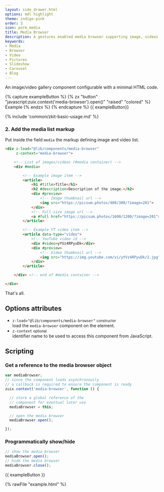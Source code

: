 ```yaml
---
layout: side_drawer.html
options: mdl highlight
theme: indigo-pink
order: 3
icon: perm_media
title: Media Browser
description: A gestures enabled media browser supporting image, videos and text.
keywords:
- Media
- Browser
- Video
- Pictures
- Slideshow
- Carousel
- Blog
---
```


An image/video gallery component configurable with a minimal HTML code.

{% capture exampleButton %}
{% zx "button" "javascript:zuix.context('media-browser').open()" "raised" "colored" %}
Example
{% endzx %}
{% endcapture %}
{{ exampleButton}}

{% include 'common/zkit-basic-usage.md' %}

### 2. Add the media list markup

Put inside the field <code>media</code> the markup defining image and video list.

```html
<div z-load="@lib/components/media-browser"
     z-context="media-browser">

    <!-- List of images/videos (#media container) -->
    <div #media>

        <!-- Example image item -->
        <article>
            <h1 #title>Title</h1>
            <h2 #description>Description of the image.</h2>
            <div #preview>
                <!-- Image thumbnail url -->
                <img src="https://picsum.photos/400/300/?image=201">
            </div>
            <!-- Full-size image url -->
            <a #full href="https://picsum.photos/1600/1200/?image=201">Full Size</a>
        </article>

        <!-- Example YT video item -->
        <article data-type="video">
            <!-- YouTube video id -->
            <div #video>yYVz4RPyuDk</div>
            <div #preview>
                <!-- Video thumbnail url -->
                <img src="https://img.youtube.com/vi/yYVz4RPyuDk/2.jpg">
            </div>
        </article>

    </div> <!-- end of #media container -->

</div>
```

That's all.

## Options attributes

- `z-load="@lib/components/media-browser"` <small>constructor</small>  
  load the `media-browser` component on the element.
- `z-context` <small>optional</small>  
  identifier name to be used to access this component from JavaScript.

## Scripting

### Get a reference to the media browser object

```js
var mediaBrowser;
// since the component loads asynchronously
// a callback is required to ensure the component is ready
zuix.context('media-browser', function () {

  // store a global reference of the
  // component for eventual later use
  mediaBrowser = this;

  // open the media browser
  mediaBrowser.open();

});
```

### Programmatically show/hide

```js
// show the media browser
mediaBrowser.open();
// hide the media browser
mediaBrowser.close();
```


{{ exampleButton }}

{% rawFile "example.html" %}
